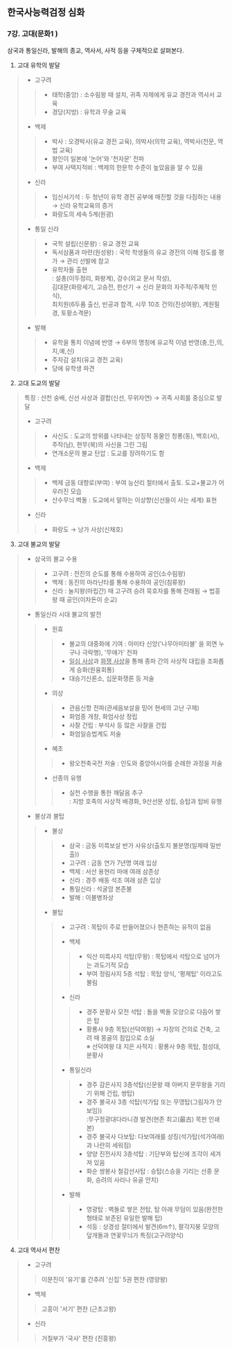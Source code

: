 ## 한국사능력검정 심화 

### 7강. 고대(문화1 ) 



삼국과 통일신라, 발해의 종교, 역사서, 사적 등을 구체적으로 살펴본다. 

1. 고대 유학의 발달  

> - 고구려 
>
> > * 태학(중앙) : 소수림왕 때 설치, 귀족 자제에게 유교 경전과 역사서 교육 
> > * 경당(지방) : 유학과 무술 교육 
>
> - 백제 
>
> > * 박사 : 오경박사(유교 경전 교육), 의박사(의학 교육), 역박사(천문, 역법 교육)
> > * 왕인이 일본에 '논어'와 '천자문' 전파 
> > * 부여 사택지적비 : 백제의 한문학 수준이 높았음을 알 수 있음 
>
> - 신라 
>
> > * 임신서기석 : 두 청년이 유학 경전 공부에 매진할 것을 다짐하는 내용 → 신라 유학교육의 증거 
> > * 화랑도의 세속 5계(원광)
>
> * 통일 신라
>
> > * 국학 설립(신문왕) : 유교 경전 교육 
> > * 독서삼품과 마련(원성왕) : 국학 학생들의 유교 경전의 이해 정도를 평가 → 관리 선발에 참고 
> > * 유학자들 출현<br>: 설총(이두정리, 화왕계), 강수(외교 문서 작성), <br>김대문(화랑세기, 고승전, 한산기 → 신라 문화의 자주적/주체적 인식),<br> 최치원(6두품 출신, 빈공과 합격, 시무 10조 건의(진성여왕), 계원필경, 토황소격문)
>
> - 발해
>
> > * 유학을 통치 이념에 반영 → 6부의 명칭에 유교적 이념 반영(충,인,의,지,예,신)
> > * 주자감 설치(유교 경전 교육)
> > * 당에 유학생 파견 

2. 고대 도교의 발달 

> 특징 : 산천 숭배, 신선 사상과 결합(신선, 무위자연) → 귀족 사회를 중심으로 발달 
>
> - 고구려
>
> > * 사신도 : 도교의 방위를 나타내는 상징적 동물인 청룡(동), 백호(서), 주작(남), 현무(북)의 사신을 그린 그림 
> > * 연개소문의 불교 탄압 : 도교를 장려하기도 함 
>
> - 백제
>
> > * 백제 금동 대향로(부여) : 부여 능산리 절터에서 출토. 도교+불교가 어우러진 모습 
> > * 산수무늬 벽돌 : 도교에서 말하는 이상향(신선들이 사는 세계) 표현 
>
> - 신라
>
> > * 화랑도 → 낭가 사상(신채호)

3. 고대 불교의 발달 

> - 삼국의 불교 수용 
>
> > * 고구려 : 전진의 순도를 통해 수용하여 공인(소수림왕)
> > * 백제 : 동진의 마라난타를 통해 수용하여 공인(침류왕)
> > * 신라 : 눌지왕(마립간) 때 고구려 승려 묵호자를 통해 전래됨 → 법흥왕 때 공인(이차돈이 순교)
>
> - 통일신라 시대 불교의 발전 
>
> > * 원효
> >
> > > * 불교의 대중화에 기여 : 아미타 신앙('나무아미타불' 을 외면 누구나 극락행), '무애가' 전파
> > > * <u>일심 사상</u>과 <u>화쟁 사상</u>을 통해 종파 간의 사상적 대립을 조화롭게 승화(원융회통)
> > > * 대승기신론소, 십문화쟁론 등 저술 
> >
> > * 의상 
> >
> > > * 관음신항 전파(관세음보살을 믿어 현세의 고난 구제)
> > > * 화엄종 개창, 화엄사상 정립 
> > > * 사찰 건립 : 부석사 등 많은 사찰을 건립 
> > > * 화엄일승법계도 저술 
> >
> > * 혜초 
> >
> > > * 왕오천축국전 저술 : 인도와 중앙아시아를 순례한 과정을 저술 
> >
> > * 선종의 유행 
> >
> > > * 실천 수행을 통한 깨달음 추구<br>: 지방 호족의 사상적 배경화, 9산선문 성립, 승탑과 탑비 유행 
>
> - 불상과 불탑 
>
> > * 불상
> >
> > > * 삼국 : 금동 미륵보살 반가 사유상(출토지 불분명(일제때 밀반출))
> > > * 고구려 : 금동 연가 7년명 여래 입상 
> > > * 백제 : 서산 용현리 마애 여래 삼존상
> > > * 신라 : 경주 배동 석조 여래 삼존 입상 
> > > * 통일신라 : 석굴암 본존불 
> > > * 발해 : 이불병좌상 
> >
> > * 불탑 
> >
> > > * 고구려 : 목탑이 주로 만들어졌으나 현존하는 유적이 없음
> > >
> > > * 백제
> > >
> > > > * 익산 미륵사지 석탑(무왕) : 목탑에서 석탑으로 넘어가는 과도기적 모습 
> > > > * 부여 정림사지 5층 석탑 : 목탑 양식, '평제탑' 이라고도 불림 
> > >
> > > * 신라 
> > >
> > > > * 경주 분황사 모전 석탑 : 돌을 벽돌 모양으로 다듬어 쌓은 탑 
> > > > * 황룡사 9층 목탑(선덕여왕) → 자장의 건의로 건축, 고려 때 몽골의 침입으로 소실<br>※ 선덕여왕 대 지은 사적지 : 황룡사 9층 목탑, 첨성대, 분황사
> > >
> > > * 통일신라
> > >
> > > > * 경주 감은사지 3층석탑(신문왕 때 아버지 문무왕을 기리기 위해 건립, 쌍탑)
> > > > * 경주 불국사 3층 석탑(석가탑 또는 무영탑(그림자가 안보임))<br>:무구정광대다라니경 발견(현존 최고(最古) 목판 인쇄본)
> > > > * 경주 불국사 다보탑: 다보여래를 상징(석가탑(석가여래)과 나란히 세워짐)
> > > > * 양양 진전사지 3층석탑 : 기단부와 탑신에 조각이 세겨져 있음 
> > > > * 화순 쌍봉사 철감선사탑 : 승탑(스승을 기리는 선종 문화, 승려의 사리나 유골 안치)
> > >
> > > - 발해 
> > >
> > > > * 영광탑 : 벽돌로 쌓은 전탑, 탑 아래 무덤이 있음(완전한 형태로 보존된 유일한 발해 탑)  
> > > > * 석등 : 상경성 절터에서 발견(6m↑), 팔각지붕 모양의 덮개돌과 연꽃무늬가 특징(고구려양식)
> >
> > 
> >
> > 

4. 고대 역사서 편찬

> - 고구려
>
> > 이문진이 '유기'를 간추려 '신집' 5권 편찬 (영양왕)
>
> - 백제 
>
> > 고흥이 '서기' 편찬 (근초고왕)
>
> - 신라
>
> > 거칠부가 '국사' 편찬 (진흥왕)

